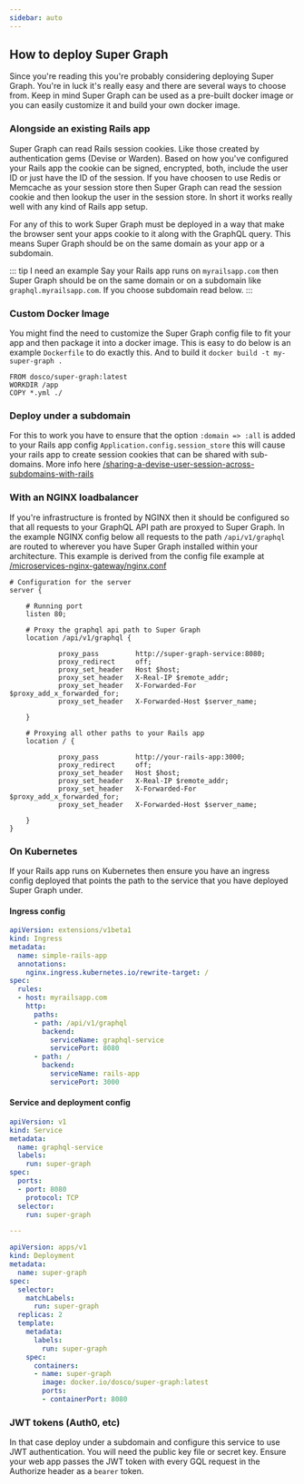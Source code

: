 ```yaml
---
sidebar: auto
---
```


## How to deploy Super Graph

Since you're reading this you're probably considering deploying Super Graph. You're in luck it's really easy and there are several ways to choose from. Keep in mind Super Graph can be used as a pre-built docker image or you can easily customize it and build your own docker image.

### Alongside an existing Rails app

Super Graph can read Rails session cookies. Like those created by authentication gems (Devise or Warden). Based on how you've configured your Rails app the cookie can be signed, encrypted, both, include the user ID or just have the ID of the session. If you have choosen to use Redis or Memcache as your session store then Super Graph can read the session cookie and then lookup the user in the session store. In short it works really well with any kind of Rails app setup.

For any of this to work Super Graph must be deployed in a way that make the browser sent your apps cookie to it along with the GraphQL query. This means Super Graph should be on the same domain as your app or a subdomain.

::: tip I need an example
Say your Rails app runs on `myrailsapp.com` then Super Graph should be on the same domain or on a subdomain like `graphql.myrailsapp.com`. If you choose subdomain read below.
:::

### Custom Docker Image

You might find the need to customize the Super Graph config file to fit your app and then package it into a docker image. This is easy to do below is an example `Dockerfile` to do exactly this. And to build it `docker build -t my-super-graph .`

```docker
FROM dosco/super-graph:latest
WORKDIR /app
COPY *.yml ./
```

### Deploy under a subdomain

For this to work you have to ensure that the option `:domain => :all` is added to your Rails app config `Application.config.session_store` this will cause your rails app to create session cookies that can be shared with sub-domains. More info here [/sharing-a-devise-user-session-across-subdomains-with-rails](http://excid3.com/blog/sharing-a-devise-user-session-across-subdomains-with-rails-3/)

### With an NGINX loadbalancer

If you're infrastructure is fronted by NGINX then it should be configured so that all requests to your GraphQL API path are proxyed to Super Graph. In the example NGINX config below all requests to the path `/api/v1/graphql` are routed to wherever you have Super Graph installed within your architecture. This example is derived from the config file example at [/microservices-nginx-gateway/nginx.conf](https://github.com/launchany/microservices-nginx-gateway/blob/master/nginx.conf)

```nginx
# Configuration for the server
server {

	# Running port
	listen 80;

	# Proxy the graphql api path to Super Graph
	location /api/v1/graphql {

			proxy_pass         http://super-graph-service:8080;
			proxy_redirect     off;
			proxy_set_header   Host $host;
			proxy_set_header   X-Real-IP $remote_addr;
			proxy_set_header   X-Forwarded-For $proxy_add_x_forwarded_for;
			proxy_set_header   X-Forwarded-Host $server_name;

	}

	# Proxying all other paths to your Rails app
	location / {

			proxy_pass         http://your-rails-app:3000;
			proxy_redirect     off;
			proxy_set_header   Host $host;
			proxy_set_header   X-Real-IP $remote_addr;
			proxy_set_header   X-Forwarded-For $proxy_add_x_forwarded_for;
			proxy_set_header   X-Forwarded-Host $server_name;

	}
}
```

### On Kubernetes

If your Rails app runs on Kubernetes then ensure you have an ingress config deployed that points the path to the service that you have deployed Super Graph under.

#### Ingress config

```yaml
apiVersion: extensions/v1beta1
kind: Ingress
metadata:
  name: simple-rails-app
  annotations:
    nginx.ingress.kubernetes.io/rewrite-target: /
spec:
  rules:
  - host: myrailsapp.com
    http:
      paths:
      - path: /api/v1/graphql
        backend:
          serviceName: graphql-service
          servicePort: 8080
      - path: /
        backend:
          serviceName: rails-app
          servicePort: 3000
```

#### Service and deployment config

```yaml
apiVersion: v1
kind: Service
metadata:
  name: graphql-service
  labels:
    run: super-graph
spec:
  ports:
  - port: 8080
    protocol: TCP
  selector:
    run: super-graph

---

apiVersion: apps/v1
kind: Deployment
metadata:
  name: super-graph
spec:
  selector:
    matchLabels:
      run: super-graph
  replicas: 2
  template:
    metadata:
      labels:
        run: super-graph
    spec:
      containers:
      - name: super-graph
        image: docker.io/dosco/super-graph:latest
        ports:
        - containerPort: 8080
```

### JWT tokens (Auth0, etc)

In that case deploy under a subdomain and configure this service to use JWT authentication. You will need the public key file or secret key. Ensure your web app passes the JWT token with every GQL request in the Authorize header as a `bearer` token.


